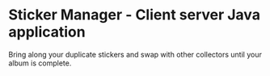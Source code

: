# Sticker Manager - Client server Java application
 Bring along your duplicate stickers and swap with other collectors until your album is complete.

